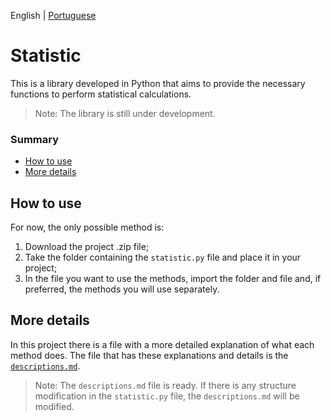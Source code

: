English | [Portuguese](README_ptbr.md)

# Statistic

This is a library developed in Python that aims to provide the necessary functions to perform statistical calculations.

> Note: The library is still under development.

### Summary

  - [How to use](#how-to-use)
  - [More details](#more-details)

## How to use

For now, the only possible method is:

1. Download the project .zip file;
2. Take the folder containing the `statistic.py` file and place it in your project;
3. In the file you want to use the methods, import the folder and file and, if preferred, the methods you will use separately.

## More details

In this project there is a file with a more detailed explanation of what each method does. The file that has these explanations and details is the [`descriptions.md`](descriptions.md).

> Note: The `descriptions.md` file is ready. If there is any structure modification in the `statistic.py` file, the `descriptions.md` will be modified.